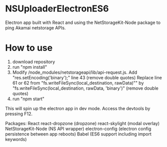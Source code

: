 # NSUploaderElectronES6

Electron app built with React and using the NetStorageKit-Node package to ping Akamai netstorage APIs.

# How to use
1. download repository
2. run "npm install"
3. Modify /node_modules/netstorageapi/lib/api-request.js.
                  Add "res.setEncoding('binary');" line 43 (remove double quotes)
                  Replace line 61 or 62 from "fs.writeFileSync(local_destination, rawData)"" by "fs.writeFileSync(local_destination, rawData, 'binary')" (remove double quotes)
4. run "npm start"

This will spin up the electron app in dev mode. Access the devtools by pressing F12.

Packages:
React
react-dropzone (dropzone)
react-skylight (modal overlay)
NetStorageKit-Node (NS API wrapper)
electron-config (electron config persistence between app reboots)
Babel (ES6 support including import keywords)
